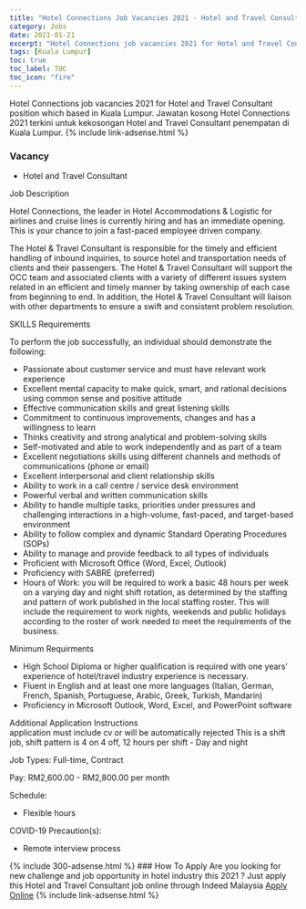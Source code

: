 ```yaml
---
title: "Hotel Connections Job Vacancies 2021 - Hotel and Travel Consultant" 
category: Jobs 
date: 2021-01-21 
excerpt: "Hotel Connections job vacancies 2021 for Hotel and Travel Consultant position which based in Kuala Lumpur. Jawatan kosong Hotel Connections 2021 terkini untuk kekosongan Hotel and Travel Consultant penempatan di Kuala Lumpur" 
tags: [Kuala Lumpur] 
toc: true 
toc_label: TOC 
toc_icon: "fire" 
--- 
```


Hotel Connections job vacancies 2021 for Hotel and Travel Consultant position which based in Kuala Lumpur. Jawatan kosong Hotel Connections 2021 terkini untuk kekosongan Hotel and Travel Consultant penempatan di Kuala Lumpur. 
{% include link-adsense.html %} 
### Vacancy 
- Hotel and Travel Consultant 
<div><p>Job Description</p><p>Hotel Connections, the leader in Hotel Accommodations &amp; Logistic for airlines and cruise lines is currently hiring and has an immediate opening. This is your chance to join a fast-paced employee driven company.</p><p>The Hotel &amp; Travel Consultant is responsible for the timely and efficient handling of inbound inquiries, to source hotel and transportation needs of clients and their passengers. The Hotel &amp; Travel Consultant will support the OCC team and associated clients with a variety of different issues system related in an efficient and timely manner by taking ownership of each case from beginning to end. In addition, the Hotel &amp; Travel Consultant will liaison with other departments to ensure a swift and consistent problem resolution.</p><p>SKILLS Requirements</p><p>To perform the job successfully, an individual should demonstrate the following:</p><ul><li>Passionate about customer service and must have relevant work experience</li><li>Excellent mental capacity to make quick, smart, and rational decisions using common sense and positive attitude</li><li>Effective communication skills and great listening skills</li><li>Commitment to continuous improvements, changes and has a willingness to learn</li><li>Thinks creativity and strong analytical and problem-solving skills</li><li>Self-motivated and able to work independently and as part of a team</li><li>Excellent negotiations skills using different channels and methods of communications (phone or email)</li><li>Excellent interpersonal and client relationship skills</li><li>Ability to work in a call centre / service desk environment</li><li>Powerful verbal and written communication skills</li><li>Ability to handle multiple tasks, priorities under pressures and challenging interactions in a high-volume, fast-paced, and target-based environment</li><li>Ability to follow complex and dynamic Standard Operating Procedures (SOPs)</li><li>Ability to manage and provide feedback to all types of individuals</li><li>Proficient with Microsoft Office (Word, Excel, Outlook)</li><li>Proficiency with SABRE (preferred)</li><li>Hours of Work: you will be required to work a basic 48 hours per week on a varying day and night shift rotation, as determined by the staffing and pattern of work published in the local staffing roster. This will include the requirement to work nights, weekends and public holidays according to the roster of work needed to meet the requirements of the business.</li></ul><p>Minimum Requirments</p><ul><li>High School Diploma or higher qualification is required with one years' experience of hotel/travel industry experience is necessary.</li><li>Fluent in English and at least one more languages (Italian, German, French, Spanish, Portuguese, Arabic, Greek, Turkish, Mandarin)</li><li>Proficiency in Microsoft Outlook, Word, Excel, and PowerPoint software</li></ul><p>Additional Application Instructions<br>application must include cv or will be automatically rejected This is a shift job, shift pattern is 4 on 4 off, 12 hours per shift - Day and night</p><p>Job Types: Full-time, Contract</p><p>Pay: RM2,600.00 - RM2,800.00 per month</p><p>Schedule:</p><ul><li>Flexible hours</li></ul><p>COVID-19 Precaution(s):</p><ul><li>Remote interview process</li></ul></div> 
{% include 300-adsense.html %} 
### How To Apply 
Are you looking for new challenge and job opportunity in hotel industry this 2021 ?
Just apply this Hotel and Travel Consultant job online through Indeed Malaysia 
<a href="https://malaysia.indeed.com/viewjob?jk=9e97882197244379" class="btn btn--info" target="_blank" rel="nofollow noopenner">Apply Online</a> 
{% include link-adsense.html %} 